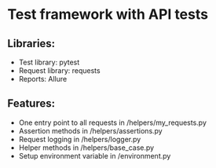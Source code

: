 # Test framework with API tests
## Libraries:

- Test library: pytest
- Request library: requests
- Reports: Allure

## Features:
- One entry point to all requests in /helpers/my_requests.py
- Assertion methods in /helpers/assertions.py
- Request logging in /helpers/logger.py
- Helper methods in /helpers/base_case.py
- Setup environment variable in /environment.py